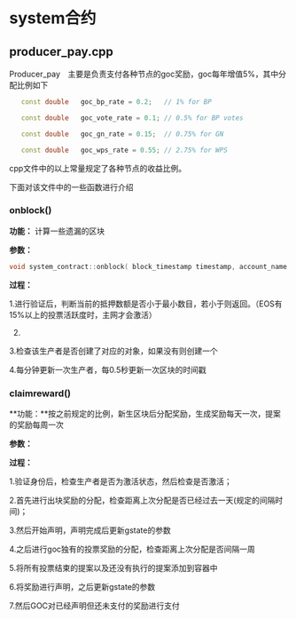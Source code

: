 # system合约

## producer_pay.cpp

 Producer_pay　主要是负责支付各种节点的goc奖励，goc每年增值5%，其中分配比例如下



```cpp
   const double   goc_bp_rate = 0.2;   // 1% for BP 

   const double   goc_vote_rate = 0.1; // 0.5% for BP votes

   const double   goc_gn_rate = 0.15;  // 0.75% for GN

   const double   goc_wps_rate = 0.55; // 2.75% for WPS
```

cpp文件中的以上常量规定了各种节点的收益比例。

下面对该文件中的一些函数进行介绍

### onblock()

**功能：**  计算一些遗漏的区块

**参数：**

~~~cpp
void system_contract::onblock( block_timestamp timestamp, account_name producer )
~~~

**过程：**

1.进行验证后，判断当前的抵押数额是否小于最小数目，若小于则返回。（EOS有15%以上的投票活跃度时，主网才会激活）

2.

3.检查该生产者是否创建了对应的对象，如果没有则创建一个

4.每分钟更新一次生产者，每0.5秒更新一次区块的时间戳



### claimreward()

**功能：**按之前规定的比例，新生区块后分配奖励，生成奖励每天一次，提案的奖励每周一次

**参数：**

**过程：** 

1.验证身份后，检查生产者是否为激活状态，然后检查是否激活；

2.首先进行出块奖励的分配，检查距离上次分配是否已经过去一天(规定的间隔时间)；

3.然后开始声明，声明完成后更新gstate的参数

4.之后进行goc独有的投票奖励的分配，检查距离上次分配是否间隔一周

5.将所有投票结束的提案以及还没有执行的提案添加到容器中

6.将奖励进行声明，之后更新gstate的参数

7.然后GOC对已经声明但还未支付的奖励进行支付





